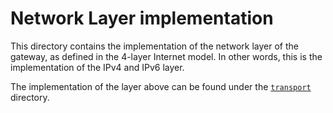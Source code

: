 # Network Layer implementation

This directory contains the implementation of the network layer of the gateway,
as defined in the 4-layer Internet model.
In other words, this is the implementation of the IPv4 and IPv6 layer.

The implementation of the layer above can be found under the [`transport`](../serviceDataUnits) directory.
